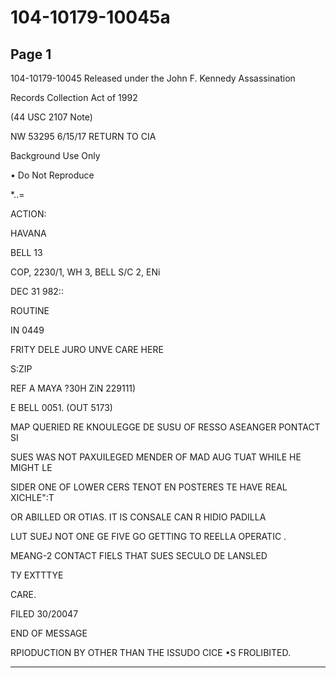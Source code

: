 # 104-10179-10045a

## Page 1

104-10179-10045 Released under the John F. Kennedy Assassination

Records Collection Act of 1992

(44 USC 2107 Note)

NW 53295 6/15/17 RETURN TO CIA

Background Use Only

• Do Not Reproduce

*..=

ACTION:

HAVANA

BELL 13

COP, 2230/1, WH 3, BELL S/C 2, ENi

DEC 31 982::

ROUTINE

IN 0449

FRITY DELE JURO UNVE CARE HERE

S:ZIP

REF A MAYA ?30H ZiN 229111)

E BELL 0051. (OUT 5173)

MAP QUERIED RE KNOULEGGE DE SUSU OF RESSO ASEANGER PONTACT SI

SUES WAS NOT PAXUILEGED MENDER OF MAD AUG TUAT WHILE HE MIGHT LE

SIDER ONE OF LOWER CERS TENOT EN POSTERES TE HAVE REAL XICHLE":T

OR ABILLED OR OTIAS. IT IS CONSALE CAN R HIDIO PADILLA

LUT SUEJ NOT ONE GE FIVE GO GETTING TO REELLA OPERATIC .

MEANG-2 CONTACT FIELS THAT SUES SECULO DE LANSLED

ТУ EXTTTYE

CARE.

FILED 30/20047

END OF MESSAGE

RPIODUCTION BY OTHER THAN THE ISSUDO CICE •S FROLIBITED.

---

